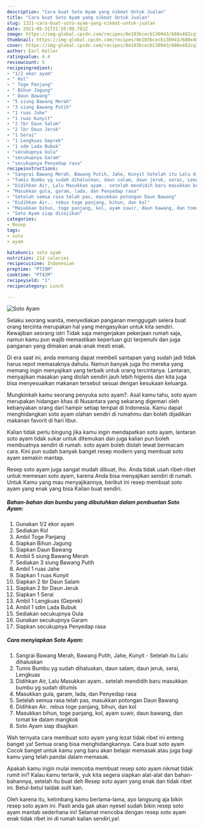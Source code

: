 ```yaml
---
description: "Cara buat Soto Ayam yang nikmat Untuk Jualan"
title: "Cara buat Soto Ayam yang nikmat Untuk Jualan"
slug: 1321-cara-buat-soto-ayam-yang-nikmat-untuk-jualan
date: 2021-05-31T21:55:09.782Z
image: https://img-global.cpcdn.com/recipes/0e103bcecb130943/680x482cq70/soto-ayam-foto-resep-utama.jpg
thumbnail: https://img-global.cpcdn.com/recipes/0e103bcecb130943/680x482cq70/soto-ayam-foto-resep-utama.jpg
cover: https://img-global.cpcdn.com/recipes/0e103bcecb130943/680x482cq70/soto-ayam-foto-resep-utama.jpg
author: Earl Keller
ratingvalue: 4.4
reviewcount: 5
recipeingredient:
- "1/2 ekor ayam"
- " Kol"
- " Toge Panjang"
- " Bihun Jagung"
- " Daun Bawang"
- "5 siung Bawang Merah"
- "3 siung Bawang Putih"
- "1 ruas Jahe"
- "1 ruas Kunyit"
- "2 lbr Daun Salam"
- "2 lbr Daun Jeruk"
- "1 Serai"
- "1 Lengkuas Geprek"
- "1 sdm Lada Bubuk"
- "secukupnya Gula"
- "secukupnya Garam"
- "secukupnya Penyedap rasa"
recipeinstructions:
- "Sangrai Bawang Merah, Bawang Putih, Jahe, Kunyit Setelah itu Lalu dihaluskan"
- "Tumis Bumbu yg sudah dihaluskan, daun salam, daun jeruk, serai, Lengkuas"
- "Didihkan Air, Lalu Masukkan ayam.. setelah mendidih baru masukkan bumbu yg sudah ditumis"
- "Masukkan gula, garam, lada, dan Penyedap rasa"
- "Setelah semua rasa telah pas, masukkan potongan Daun Bawang"
- "Didihkan Air.. rebus toge panjang, bihun, dan kol"
- "Masukkan bihun, toge panjang, kol, ayam suwir, daun bawang, dan tomat ke dalam mangkok"
- "Soto Ayam siap disajikan"
categories:
- Resep
tags:
- soto
- ayam

katakunci: soto ayam 
nutrition: 214 calories
recipecuisine: Indonesian
preptime: "PT29M"
cooktime: "PT42M"
recipeyield: "1"
recipecategory: Lunch

---
```



![Soto Ayam](https://img-global.cpcdn.com/recipes/0e103bcecb130943/680x482cq70/soto-ayam-foto-resep-utama.jpg)

Selaku seorang wanita, menyediakan panganan menggugah selera buat orang tercinta merupakan hal yang mengasyikan untuk kita sendiri. Kewajiban seorang istri Tidak saja mengerjakan pekerjaan rumah saja, namun kamu pun wajib memastikan keperluan gizi terpenuhi dan juga panganan yang dimakan anak-anak mesti enak.

Di era  saat ini, anda memang dapat membeli santapan yang sudah jadi tidak harus repot memasaknya dahulu. Namun banyak juga lho mereka yang memang ingin menyajikan yang terbaik untuk orang tercintanya. Lantaran, menyajikan masakan yang diolah sendiri jauh lebih higienis dan kita juga bisa menyesuaikan makanan tersebut sesuai dengan kesukaan keluarga. 



Mungkinkah kamu seorang penyuka soto ayam?. Asal kamu tahu, soto ayam merupakan hidangan khas di Nusantara yang sekarang digemari oleh kebanyakan orang dari hampir setiap tempat di Indonesia. Kamu dapat menghidangkan soto ayam olahan sendiri di rumahmu dan boleh dijadikan makanan favorit di hari libur.

Kalian tidak perlu bingung jika kamu ingin mendapatkan soto ayam, lantaran soto ayam tidak sukar untuk ditemukan dan juga kalian pun boleh membuatnya sendiri di rumah. soto ayam boleh diolah lewat bermacam cara. Kini pun sudah banyak banget resep modern yang membuat soto ayam semakin mantap.

Resep soto ayam juga sangat mudah dibuat, lho. Anda tidak usah ribet-ribet untuk memesan soto ayam, karena Anda bisa menyajikan sendiri di rumah. Untuk Kamu yang mau menyajikannya, berikut ini resep membuat soto ayam yang enak yang bisa Kalian buat sendiri.

<!--inarticleads1-->

##### Bahan-bahan dan bumbu yang dibutuhkan dalam pembuatan Soto Ayam:

1. Gunakan 1/2 ekor ayam
1. Sediakan  Kol
1. Ambil  Toge Panjang
1. Siapkan  Bihun Jagung
1. Siapkan  Daun Bawang
1. Ambil 5 siung Bawang Merah
1. Sediakan 3 siung Bawang Putih
1. Ambil 1 ruas Jahe
1. Siapkan 1 ruas Kunyit
1. Siapkan 2 lbr Daun Salam
1. Siapkan 2 lbr Daun Jeruk
1. Siapkan 1 Serai
1. Ambil 1 Lengkuas (Geprek)
1. Ambil 1 sdm Lada Bubuk
1. Sediakan secukupnya Gula
1. Gunakan secukupnya Garam
1. Siapkan secukupnya Penyedap rasa




<!--inarticleads2-->

##### Cara menyiapkan Soto Ayam:

1. Sangrai Bawang Merah, Bawang Putih, Jahe, Kunyit - Setelah itu Lalu dihaluskan
1. Tumis Bumbu yg sudah dihaluskan, daun salam, daun jeruk, serai, Lengkuas
1. Didihkan Air, Lalu Masukkan ayam.. setelah mendidih baru masukkan bumbu yg sudah ditumis
1. Masukkan gula, garam, lada, dan Penyedap rasa
1. Setelah semua rasa telah pas, masukkan potongan Daun Bawang
1. Didihkan Air.. rebus toge panjang, bihun, dan kol
1. Masukkan bihun, toge panjang, kol, ayam suwir, daun bawang, dan tomat ke dalam mangkok
1. Soto Ayam siap disajikan




Wah ternyata cara membuat soto ayam yang lezat tidak ribet ini enteng banget ya! Semua orang bisa menghidangkannya. Cara buat soto ayam Cocok banget untuk kamu yang baru akan belajar memasak atau juga bagi kamu yang telah pandai dalam memasak.

Apakah kamu ingin mulai mencoba membuat resep soto ayam nikmat tidak rumit ini? Kalau kamu tertarik, yuk kita segera siapkan alat-alat dan bahan-bahannya, setelah itu buat deh Resep soto ayam yang enak dan tidak ribet ini. Betul-betul taidak sulit kan. 

Oleh karena itu, ketimbang kamu berlama-lama, ayo langsung aja bikin resep soto ayam ini. Pasti anda gak akan nyesel sudah bikin resep soto ayam mantab sederhana ini! Selamat mencoba dengan resep soto ayam enak tidak ribet ini di rumah kalian sendiri,ya!.

